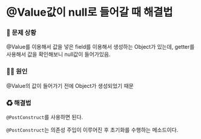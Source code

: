 # @Value값이 null로 들어갈 때 해결법

### 🐛 문제 상황

@Value를 이용해서 값을 넣은 field를 이용해서 생성하는 Object가 있는데, getter를 사용해서 값을 확인해보니 null값이 들어가있음.

### 🏴‍☠️ 원인

@Value의 값이 들어가기 전에 Object가 생성되었기 때문

### ♻ 해결법

`@PostConstruct`를 사용하면 된다.

`@PostConstruct`는 의존성 주입이 이루어진 후 초기화를 수행하는 메소드이다.


